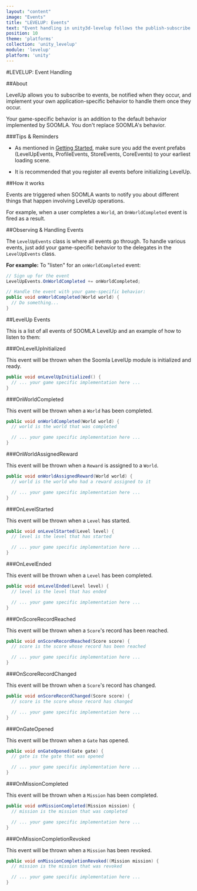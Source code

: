 ```yaml
---
layout: "content"
image: "Events"
title: "LEVELUP: Events"
text: "Event handling in unity3d-levelup follows the publish-subscribe pattern. Throughout the SOOMLA SDK, events are fired and need to be handled with your game-specific behavior."
position: 10
theme: 'platforms'
collection: 'unity_levelup'
module: 'levelup'
platform: 'unity'
---
```

#LEVELUP: Event Handling

##About

LevelUp allows you to subscribe to events, be notified when they occur, and implement your own application-specific behavior to handle them once they occur.

<div class="info-box">Your game-specific behavior is an addition to the default behavior implemented by SOOMLA. You don't replace SOOMLA's behavior.</div>

###Tips & Reminders

- As mentioned in [Getting Started](/docs/platforms/unity/Levelup_GettingStarted), make sure you add the event prefabs (LevelUpEvents, ProfileEvents, StoreEvents, CoreEvents) to your earliest loading scene.

- It is recommended that you register all events before initializing LevelUp.

##How it works

Events are triggered when SOOMLA wants to notify you about different things that happen involving LevelUp operations.

For example, when a user completes a `World`, an `OnWorldCompleted` event is fired as a result.

##Observing & Handling Events

The `LevelUpEvents` class is where all events go through. To handle various events, just add your game-specific behavior to the delegates in the `LevelUpEvents` class.

**For example:** To "listen" for an `onWorldCompleted` event:

``` cs
// Sign up for the event
LevelUpEvents.OnWorldCompleted += onWorldCompleted;

// Handle the event with your game-specific behavior:
public void onWorldCompleted(World world) {
  // Do something...
}
```

##LevelUp Events

This is a list of all events of SOOMLA LevelUp and an example of how to listen to them:

###OnLevelUpInitialized

This event will be thrown when the Soomla LevelUp module is initialized and ready.

``` cs
public void onLevelUpInitialized() {
  // ... your game specific implementation here ...
}
```  

###OnWorldCompleted

This event will be thrown when a `World` has been completed.

``` cs
public void onWorldCompleted(World world) {
  // world is the world that was completed

  // ... your game specific implementation here ...
}
```

###OnWorldAssignedReward

This event will be thrown when a `Reward` is assigned to a `World`.

``` cs
public void onWorldAssignedReward(World world) {
  // world is the world who had a reward assigned to it

  // ... your game specific implementation here ...
}
```  

###OnLevelStarted

This event will be thrown when a `Level` has started.

``` cs
public void onLevelStarted(Level level) {
  // level is the level that has started

  // ... your game specific implementation here ...
}
```

###OnLevelEnded

This event will be thrown when a `Level` has been completed.

``` cs
public void onLevelEnded(Level level) {
  // level is the level that has ended

  // ... your game specific implementation here ...
}
```

###OnScoreRecordReached

This event will be thrown when a `Score`'s record has been reached.

``` cs
public void onScoreRecordReached(Score score) {
  // score is the score whose record has been reached

  // ... your game specific implementation here ...
}
```

###OnScoreRecordChanged

This event will be thrown when a `Score`'s record has changed.

``` cs
public void onScoreRecordChanged(Score score) {
  // score is the score whose record has changed

  // ... your game specific implementation here ...
}
```

###OnGateOpened

This event will be thrown when a `Gate` has opened.

``` cs
public void onGateOpened(Gate gate) {
  // gate is the gate that was opened

  // ... your game specific implementation here ...
}
```

###OnMissionCompleted

This event will be thrown when a `Mission` has been completed.

``` cs
public void onMissionCompleted(Mission mission) {
  // mission is the mission that was completed

  // ... your game specific implementation here ...
}
```

###OnMissionCompletionRevoked

This event will be thrown when a `Mission` has been revoked.

``` cs
public void onMissionCompletionRevoked((Mission mission) {
  // mission is the mission that was revoked

  // ... your game specific implementation here ...
}
```
